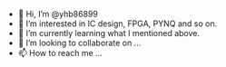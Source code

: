 - 👋 Hi, I’m @yhb86899
- 👀 I’m interested in IC design, FPGA, PYNQ and so on.
- 🌱 I’m currently learning what I mentioned above.
- 💞️ I’m looking to collaborate on ...
- 📫 How to reach me ...

<!---
yhb86899/yhb86899 is a ✨ special ✨ repository because its `README.md` (this file) appears on your GitHub profile.
You can click the Preview link to take a look at your changes.
--->

